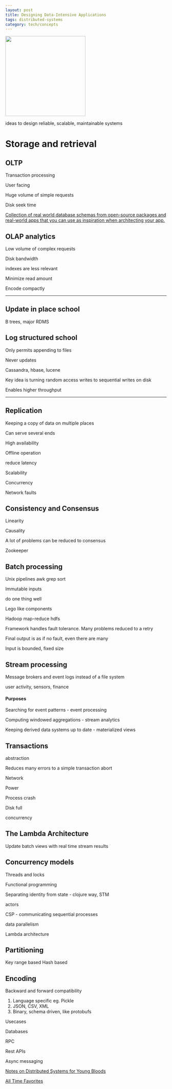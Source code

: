 ```yaml
---
layout: post
title: Designing Data-Intensive Applications 
tags: distributed-systems 
category: tech/concepts
---
```

 

<img height="250"  src="https://i.gr-assets.com/images/S/compressed.photo.goodreads.com/books/1415816873l/23463279.jpg" /> 

ideas to design reliable, scalable, maintainable systems


# Storage and retrieval

## OLTP 
Transaction processing

User facing 

Huge volume of simple requests

Disk seek time 

[Collection of real world database schemas from open-source packages and real-world apps that you can use as inspiration when architecting your app.](https://drawsql.app/templates/popular)


## OLAP analytics 

Low volume of complex requests

Disk bandwidth

indexes are less relevant 

Minimize read amount 

Encode compactly 

---

## Update in place school 
B trees, major RDMS

## Log structured school
Only permits appending to files

Never updates 

Cassandra, hbase, lucene 

Key idea is turning random access writes to sequential writes on disk 

Enables higher throughput

---


## Replication

Keeping a copy of data on multiple places 

Can serve several ends 

High availability 

Offline operation 

reduce latency

Scalability

Concurrency

Network faults 



## Consistency and Consensus

Linearity

Causality

A lot of problems can be reduced to consensus 

Zookeeper 


## Batch processing 

Unix pipelines awk grep sort

Immutable inputs 

do one thing well

Lego like components


Hadoop map-reduce hdfs

Framework handles fault tolerance. Many problems reduced to a retry 

Final output is as if no fault, even there are many 

Input is bounded, fixed size 



## Stream processing

Message brokers and event logs instead of a file system 

user activity, sensors, finance
 

#### Purposes

Searching for event patterns -  event processing

Computing windowed aggregations - stream analytics 

Keeping derived data systems up to date - materialized views 




## Transactions 

abstraction 

Reduces many errors to a simple transaction abort 

Network 

Power 

Process crash

Disk full

concurrency


## The Lambda Architecture

Update batch views with real time stream results 


## Concurrency models

Threads and locks

Functional programming

Separating identity from state - clojure way, STM 

actors 

CSP - communicating sequential processes 

data parallelism 

Lambda architecture 

## Partitioning 
Key range based 
Hash based 


## Encoding

Backward and forward compatibility 

1. Language specific eg. Pickle 
2. JSON, CSV, XML 
3. Binary, schema driven, like protobufs

Usecases

Databases

RPC 

Rest APIs 

Async messaging 



[Notes on Distributed Systems for Young Bloods](https://www.somethingsimilar.com/2013/01/14/notes-on-distributed-systems-for-young-bloods/)

[All Time Favorites](http://highscalability.com/all-time-favorites/)
